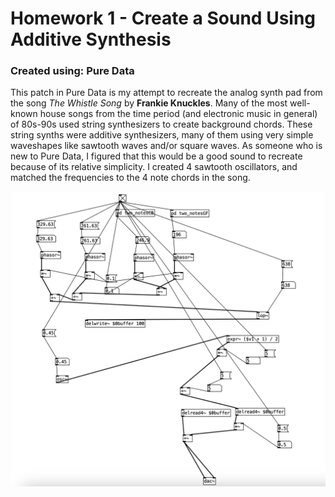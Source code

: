 # Homework 1 - Create a Sound Using Additive Synthesis

### Created using: Pure Data

This patch in Pure Data is my attempt to recreate the analog synth pad from the song *The Whistle Song* by **Frankie Knuckles**. Many of the most well-known house songs from the time period (and electronic music in general) of 80s-90s used string synthesizers to create background chords. These string synths were additive synthesizers, many of them using very simple waveshapes like sawtooth waves and/or square waves. As someone who is new to Pure Data, I figured that this would be a good sound to recreate because of its relative simplicity. I created 4 sawtooth oscillators, and matched the frequencies to the 4 note chords in the song.


<div style="text-align: center;">
<img src="patch.png" alt="drawing" width="600"/>
</div>
